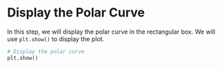 # Display the Polar Curve

In this step, we will display the polar curve in the rectangular box. We will use `plt.show()` to display the plot.

```python
# Display the polar curve
plt.show()
```
